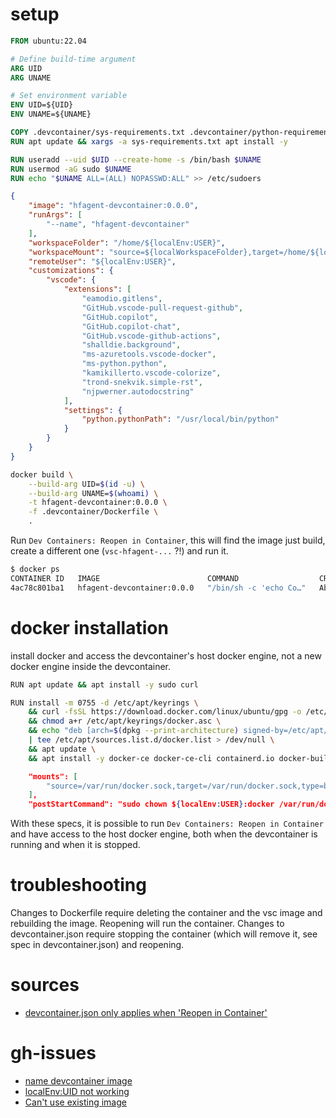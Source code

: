 # setup

```dockerfile
FROM ubuntu:22.04

# Define build-time argument
ARG UID
ARG UNAME

# Set environment variable
ENV UID=${UID}
ENV UNAME=${UNAME}

COPY .devcontainer/sys-requirements.txt .devcontainer/python-requirements.txt ./
RUN apt update && xargs -a sys-requirements.txt apt install -y

RUN useradd --uid $UID --create-home -s /bin/bash $UNAME
RUN usermod -aG sudo $UNAME
RUN echo "$UNAME ALL=(ALL) NOPASSWD:ALL" >> /etc/sudoers
```

```json
{
	"image": "hfagent-devcontainer:0.0.0",
	"runArgs": [
		"--name", "hfagent-devcontainer"
	],
	"workspaceFolder": "/home/${localEnv:USER}",
	"workspaceMount": "source=${localWorkspaceFolder},target=/home/${localEnv:USER},type=bind,consistency=cached",
	"remoteUser": "${localEnv:USER}",
	"customizations": {
		"vscode": {
			"extensions": [
				"eamodio.gitlens",
				"GitHub.vscode-pull-request-github",
				"GitHub.copilot",
				"GitHub.copilot-chat",
				"GitHub.vscode-github-actions",
				"shalldie.background",
				"ms-azuretools.vscode-docker",
				"ms-python.python",
				"kamikillerto.vscode-colorize",
				"trond-snekvik.simple-rst",
				"njpwerner.autodocstring"
			],
			"settings": {
				"python.pythonPath": "/usr/local/bin/python"
			}
		}
	}
}
```

```sh
docker build \
	--build-arg UID=$(id -u) \
	--build-arg UNAME=$(whoami) \
	-t hfagent-devcontainer:0.0.0 \
	-f .devcontainer/Dockerfile \
	.
```

Run `Dev Containers: Reopen in Container`, this will find the image just build, create a different one (`vsc-hfagent-...` ?!) and run it.

```sh
$ docker ps
CONTAINER ID   IMAGE                        COMMAND                  CREATED              STATUS              PORTS     NAMES
4ac78c801ba1   hfagent-devcontainer:0.0.0   "/bin/sh -c 'echo Co…"   About a minute ago   Up About a minute             hfagent-devcontainer
```

# docker installation

install docker and access the devcontainer's host docker engine, not a new docker engine inside the devcontainer.

```sh
RUN apt update && apt install -y sudo curl

RUN install -m 0755 -d /etc/apt/keyrings \
    && curl -fsSL https://download.docker.com/linux/ubuntu/gpg -o /etc/apt/keyrings/docker.asc \
    && chmod a+r /etc/apt/keyrings/docker.asc \
    && echo "deb [arch=$(dpkg --print-architecture) signed-by=/etc/apt/keyrings/docker.asc] https://download.docker.com/linux/ubuntu $(. /etc/os-release && echo "$VERSION_CODENAME") stable" \
    | tee /etc/apt/sources.list.d/docker.list > /dev/null \
    && apt update \
    && apt install -y docker-ce docker-ce-cli containerd.io docker-buildx-plugin docker-compose-plugin
```

```json
	"mounts": [
		"source=/var/run/docker.sock,target=/var/run/docker.sock,type=bind"
	],
	"postStartCommand": "sudo chown ${localEnv:USER}:docker /var/run/docker.sock && sudo chmod 660 /var/run/docker.sock",
```

With these specs, it is possible to run `Dev Containers: Reopen in Container` and have access to the host docker engine, both when the devcontainer is running and when it is stopped.

# troubleshooting

Changes to Dockerfile require deleting the container and the vsc image and rebuilding the image. Reopening will run the container. Changes to devcontainer.json require stopping the container (which will remove it, see spec in devcontainer.json) and reopening.

# sources

- [devcontainer.json only applies when 'Reopen in Container'](https://github.com/microsoft/vscode-remote-release/issues/4190#issuecomment-745972100)

# gh-issues

- [name devcontainer image](https://github.com/microsoft/vscode-remote-release/issues/2485)
- [localEnv:UID not working](https://github.com/microsoft/vscode-remote-release/issues/6834)
- [Can't use existing image](https://github.com/microsoft/vscode-remote-release/issues/4229)
